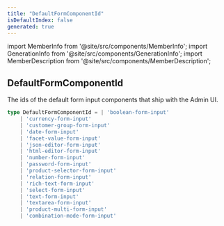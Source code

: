 ```yaml
---
title: "DefaultFormComponentId"
isDefaultIndex: false
generated: true
---
```

<!-- This file was generated from the Vendure source. Do not modify. Instead, re-run the "docs:build" script -->
import MemberInfo from '@site/src/components/MemberInfo';
import GenerationInfo from '@site/src/components/GenerationInfo';
import MemberDescription from '@site/src/components/MemberDescription';


## DefaultFormComponentId

<GenerationInfo sourceFile="packages/common/src/shared-types.ts" sourceLine="134" packageName="@vendure/common" />

The ids of the default form input components that ship with the
Admin UI.

```ts title="Signature"
type DefaultFormComponentId = | 'boolean-form-input'
    | 'currency-form-input'
    | 'customer-group-form-input'
    | 'date-form-input'
    | 'facet-value-form-input'
    | 'json-editor-form-input'
    | 'html-editor-form-input'
    | 'number-form-input'
    | 'password-form-input'
    | 'product-selector-form-input'
    | 'relation-form-input'
    | 'rich-text-form-input'
    | 'select-form-input'
    | 'text-form-input'
    | 'textarea-form-input'
    | 'product-multi-form-input'
    | 'combination-mode-form-input'
```
